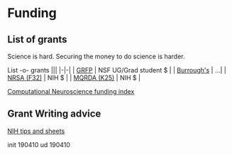 Funding
=======

List of grants
---------

Science is hard. Securing the money to do science is harder. 


List -o- grants
|||
|-|-|
| [GRFP]() | NSF UG/Grad student $ |
| [Burrough's](http://www.bwfund.org/programs/interfaces/career_awards_background.html) | ...|
| [NRSA (F32)](http://grants1.nih.gov/grants/guide/pa-files/PA-07-107.html) | NIH $ |
| [MQRDA (K25)](http://grants.nih.gov/grants/guide/pa-files/PA-06-087.html) | NIH $ |


[Computational Neuroscience funding index](http://home.earthlink.net/~perlewitz/funding.html) 


Grant Writing advice
---------

[NIH tips and sheets](https://grants.nih.gov/grants/grant_tips.htm)


init 190410
ud   190410